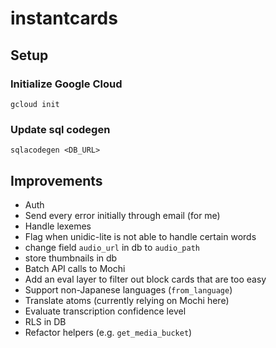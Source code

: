 # instantcards

<TBC>

## Setup

### Initialize Google Cloud

```
gcloud init
```

### Update sql codegen

```
sqlacodegen <DB_URL>
```

## Improvements

- Auth
- Send every error initially through email (for me)
- Handle lexemes
- Flag when unidic-lite is not able to handle certain words
- change field `audio_url` in db to `audio_path`
- store thumbnails in db
- Batch API calls to Mochi
- Add an eval layer to filter out block cards that are too easy
- Support non-Japanese languages (`from_language`)
- Translate atoms (currently relying on Mochi here)
- Evaluate transcription confidence level
- RLS in DB
- Refactor helpers (e.g. `get_media_bucket`)
